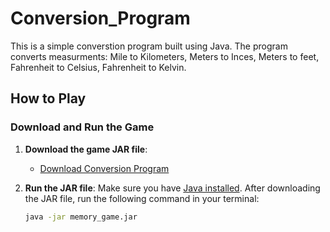 # Conversion_Program



This is a simple converstion program built using Java. The program converts measurments: Mile to Kilometers, Meters to Inces, Meters to feet, Fahrenheit to Celsius, Fahrenheit to Kelvin. 


## How to Play

### Download and Run the Game

1. **Download the game JAR file**:
   - [Download Conversion Program](https://github.com/MatthewDelego/Conversion_Program/raw/main/conversion_program.jar)

2. **Run the JAR file**:
   Make sure you have [Java installed](https://www.java.com/en/download/). After downloading the JAR file, run the following command in your terminal:
   
   ```bash
   java -jar memory_game.jar
